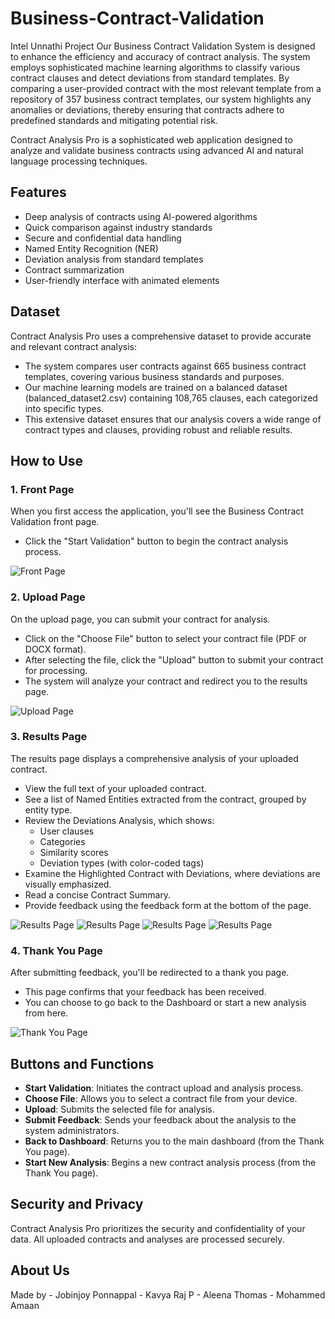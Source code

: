 # Business-Contract-Validation
Intel Unnathi Project 
Our Business Contract Validation System is designed to enhance the efficiency and accuracy of contract analysis. The system employs sophisticated machine learning algorithms to classify various contract clauses and detect deviations from standard templates. By comparing a user-provided contract with the most relevant template from a repository of 357 business contract templates, our system highlights any anomalies or deviations, thereby ensuring that contracts adhere to predefined standards and mitigating potential risk.

Contract Analysis Pro is a sophisticated web application designed to analyze and validate business contracts using advanced AI and natural language processing techniques.

## Features

- Deep analysis of contracts using AI-powered algorithms
- Quick comparison against industry standards
- Secure and confidential data handling
- Named Entity Recognition (NER)
- Deviation analysis from standard templates
- Contract summarization
- User-friendly interface with animated elements

## Dataset

Contract Analysis Pro uses a comprehensive dataset to provide accurate and relevant contract analysis:

- The system compares user contracts against 665 business contract templates, covering various business standards and purposes.
- Our machine learning models are trained on a balanced dataset (balanced_dataset2.csv) containing 108,765 clauses, each categorized into specific types.
- This extensive dataset ensures that our analysis covers a wide range of contract types and clauses, providing robust and reliable results.

## How to Use

### 1. Front Page
When you first access the application, you'll see the Business Contract Validation front page.
- Click the "Start Validation" button to begin the contract analysis process.

![Front Page](images/frontpage.png)

### 2. Upload Page
On the upload page, you can submit your contract for analysis.
- Click on the "Choose File" button to select your contract file (PDF or DOCX format).
- After selecting the file, click the "Upload" button to submit your contract for processing.
- The system will analyze your contract and redirect you to the results page.

![Upload Page](images/uploads.png)

### 3. Results Page
The results page displays a comprehensive analysis of your uploaded contract.
- View the full text of your uploaded contract.
- See a list of Named Entities extracted from the contract, grouped by entity type.
- Review the Deviations Analysis, which shows:
  - User clauses
  - Categories
  - Similarity scores
  - Deviation types (with color-coded tags)
- Examine the Highlighted Contract with Deviations, where deviations are visually emphasized.
- Read a concise Contract Summary.
- Provide feedback using the feedback form at the bottom of the page.

![Results Page](images/results4.png)
![Results Page](images/results3.png)
![Results Page](images/results2.png)
![Results Page](images/results.png)

### 4. Thank You Page
After submitting feedback, you'll be redirected to a thank you page.
- This page confirms that your feedback has been received.
- You can choose to go back to the Dashboard or start a new analysis from here.

![Thank You Page](images/thankyou.png)

## Buttons and Functions

- **Start Validation**: Initiates the contract upload and analysis process.
- **Choose File**: Allows you to select a contract file from your device.
- **Upload**: Submits the selected file for analysis.
- **Submit Feedback**: Sends your feedback about the analysis to the system administrators.
- **Back to Dashboard**: Returns you to the main dashboard (from the Thank You page).
- **Start New Analysis**: Begins a new contract analysis process (from the Thank You page).

## Security and Privacy

Contract Analysis Pro prioritizes the security and confidentiality of your data. All uploaded contracts and analyses are processed securely.

## About Us
Made by - Jobinjoy Ponnappal
        - Kavya Raj P
        - Aleena Thomas
        - Mohammed Amaan


